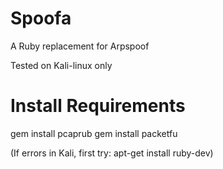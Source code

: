 Spoofa
======

A Ruby replacement for Arpspoof

Tested on Kali-linux only

Install Requirements
====================

gem install pcaprub
gem install packetfu

(If errors in Kali, first try: apt-get install ruby-dev)

